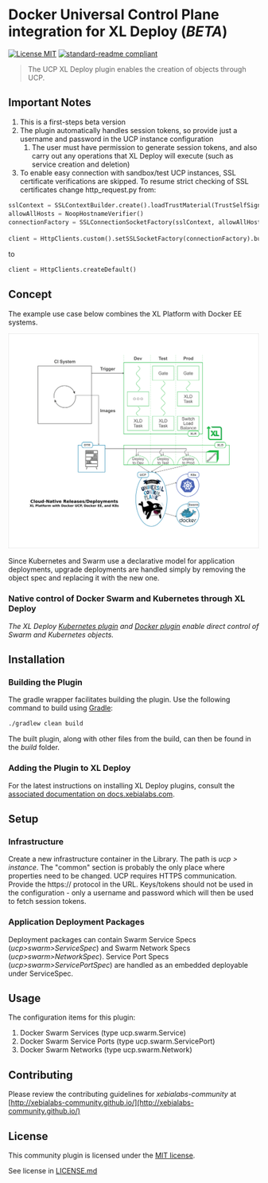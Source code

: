 # Docker Universal Control Plane integration for XL Deploy (_BETA_)

[![License MIT][license-image]][license-url]
[![standard-readme compliant](https://img.shields.io/badge/readme%20style-standard-blue.svg)](https://github.com/RichardLitt/standard-readme)

> The UCP XL Deploy plugin enables the creation of objects through UCP.

## Important Notes

1. This is a first-steps beta version
1. The plugin automatically handles session tokens, so provide just a username and password in the UCP instance configuration
   1. The user must have permission to generate session tokens, and also carry out any operations that XL Deploy will execute (such as service creation and deletion)
1. To enable easy connection with sandbox/test UCP instances, SSL certificate verifications are skipped.  To resume strict checking of SSL certificates change http_request.py from:
```python
sslContext = SSLContextBuilder.create().loadTrustMaterial(TrustSelfSignedStrategy()).build()
allowAllHosts = NoopHostnameVerifier()
connectionFactory = SSLConnectionSocketFactory(sslContext, allowAllHosts)

client = HttpClients.custom().setSSLSocketFactory(connectionFactory).build()
```
to
```python
client = HttpClients.createDefault()
```

## Concept

The example use case below combines the XL Platform with Docker EE systems.

![XL and UCP](images/diagram.png)

Since Kubernetes and Swarm use a declarative model for application deployments, upgrade deployments are handled simply by removing the object spec and replacing it with the new one.

### Native control of Docker Swarm and Kubernetes through XL Deploy

_The XL Deploy [Kubernetes plugin](https://docs.xebialabs.com/xl-deploy/concept/xl-deploy-kubernetes-plugin.html) and [Docker plugin](https://docs.xebialabs.com/xl-deploy/concept/docker-plugin.html) enable direct control of Swarm and Kubernetes objects._

## Installation
### Building the Plugin
The gradle wrapper facilitates building the plugin.  Use the following command to build using [Gradle](https://gradle.org/):
```bash
./gradlew clean build
```
The built plugin, along with other files from the build, can then be found in the _build_ folder.

### Adding the Plugin to XL Deploy

For the latest instructions on installing XL Deploy plugins, consult the [associated documentation on docs.xebialabs.com](https://docs.xebialabs.com/xl-deploy/how-to/install-or-remove-xl-deploy-plugins.html).

## Setup

### Infrastructure
Create a new infrastructure container in the Library.  The path is _ucp > instance_.  The "common" section is probably the only place where properties need to be changed.  UCP requires HTTPS communication.  Provide the https:// protocol in the URL.  Keys/tokens should not be used in the configuration - only a username and password which will then be used to fetch session tokens.

### Application Deployment Packages
Deployment packages can contain Swarm Service Specs (_ucp>swarm>ServiceSpec_) and Swarm Network Specs (_ucp>swarm>NetworkSpec_).  Service Port Specs (_ucp>swarm>ServicePortSpec_) are handled as an embedded deployable under ServiceSpec.

## Usage

The configuration items for this plugin:
1. Docker Swarm Services (type ucp.swarm.Service)
1. Docker Swarm Service Ports (type ucp.swarm.ServicePort)
1. Docker Swarm Networks (type ucp.swarm.Network)

## Contributing

Please review the contributing guidelines for _xebialabs-community_ at [http://xebialabs-community.github.io/](http://xebialabs-community.github.io/)

## License

This community plugin is licensed under the [MIT license][license-url].

See license in [LICENSE.md](LICENSE.md)

[license-image]: https://img.shields.io/badge/license-MIT-yellow.svg
[license-url]: https://opensource.org/licenses/MIT 
